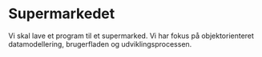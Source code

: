 # Supermarkedet
Vi skal lave et program til et supermarked. Vi har fokus på objektorienteret datamodellering, brugerfladen og udviklingsprocessen.
